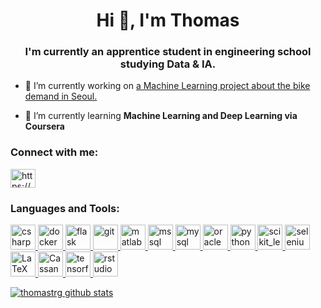 <h1 align="center">Hi 👋, I'm Thomas</h1>
<h3 align="center">I'm currently an apprentice student in engineering school studying Data & IA.</h3>

- 🔭 I’m currently working on [a Machine Learning project about the bike demand in Seoul.](https://archive.ics.uci.edu/ml/datasets/Seoul+Bike+Sharing+Demand#)

- 🌱 I’m currently learning **Machine Learning and Deep Learning via Coursera**

<h3 align="left">Connect with me:</h3>
<p align="left">
<a href="https://www.linkedin.com/in/thomas-trang100/" target="blank"><img align="center" src="https://cdn.jsdelivr.net/npm/simple-icons@3.0.1/icons/linkedin.svg" alt="https://www.linkedin.com/in/thomas-trang100/" height="30" width="40" /></a> 
</p>

<h3 align="left">Languages and Tools:</h3>
<p align="left"> <a href="https://www.w3schools.com/cs/" target="_blank"> <img src="https://blog.cellenza.com/wp-content/uploads/2017/02/CSharpLogo.png" alt="csharp" width="40" height="40"/> </a> <a href="https://www.docker.com/" target="_blank"> <img src="https://blog.engineering.publicissapient.fr/wp-content/uploads/2016/04/docker.png" alt="docker" width="40" height="40"/> </a> <a href="https://flask.palletsprojects.com/" target="_blank"> <img src="https://www.vectorlogo.zone/logos/pocoo_flask/pocoo_flask-icon.svg" alt="flask" width="40" height="40"/> </a> <a href="https://git-scm.com/" target="_blank"> <img src="https://www.vectorlogo.zone/logos/git-scm/git-scm-icon.svg" alt="git" width="40" height="40"/> </a> <a href="https://www.mathworks.com/" target="_blank"> <img src="https://raw.githubusercontent.com/simple-icons/simple-icons/master/icons/mathworks.svg" alt="matlab" width="40" height="40"/> </a> <a href="https://www.microsoft.com/en-us/sql-server" target="_blank"> <img src="https://cdn.worldvectorlogo.com/logos/microsoft-sql-server.svg" alt="mssql" width="40" height="40"/> </a> <a href="https://www.mysql.com/" target="_blank"> <img src="https://www.ideematic.com/wp-content/uploads/2018/02/mysql.png" alt="mysql" width="40" height="40"/> </a> <a href="https://www.oracle.com/" target="_blank"> <img src="https://cdn.iconscout.com/icon/free/png-256/oracle-226044.png" alt="oracle" width="40" height="40"/> </a> <a href="https://www.python.org" target="_blank"> <img src="https://upload.wikimedia.org/wikipedia/commons/thumb/c/c3/Python-logo-notext.svg/768px-Python-logo-notext.svg.png" alt="python" width="40" height="40"/> </a> <a href="https://scikit-learn.org/" target="_blank"> <img src="https://upload.wikimedia.org/wikipedia/commons/0/05/Scikit_learn_logo_small.svg" alt="scikit_learn" width="40" height="40"/> </a> <a href="https://www.selenium.dev" target="_blank"> <img src="https://raw.githubusercontent.com/detain/svg-logos/780f25886640cef088af994181646db2f6b1a3f8/svg/selenium-logo.svg" alt="selenium" width="40" height="40"/> </a>  <a href="https://fr.overleaf.com/" target="_blank"> <img src="https://is2-ssl.mzstatic.com/image/thumb/Purple113/v4/00/b7/20/00b72048-068f-6952-63be-6b3afae80cbf/source/256x256bb.jpg" alt="LaTeX" width="40" height="40"/> </a>   <a href="https://cassandra.apache.org/" target="_blank"> <img src="https://cdn.iconscout.com/icon/free/png-256/cassandra-282570.png" alt="Cassandra" width="40" height="40"/> </a> <a href="https://www.tensorflow.org/?hl=fr" target="_blank"> <img src="https://res-4.cloudinary.com/crunchbase-production/image/upload/c_lpad,h_256,w_256,f_auto,q_auto:eco/i1sxyymqcjhmxhz0xhaw" alt="tensorflow" width="40" height="40"/> </a>   <a href="https://www.r-project.org/" target="_blank"> <img src="https://i1.wp.com/datarockie.com/wp-content/uploads/2019/04/RSTUDIO-LOGO.png?ssl=1" alt="rstudio" width="40" height="40"/> </a></p>

[![thomastrg github stats](https://github-readme-stats.vercel.app/api?username=thomastrg)](https://github.com/thomastrg/github-readme-stats)
